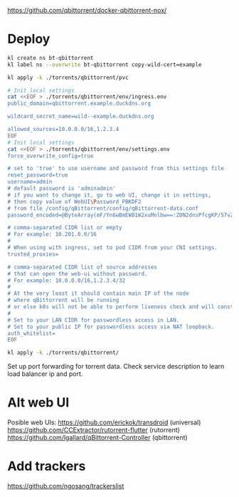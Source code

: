 
https://github.com/qbittorrent/docker-qbittorrent-nox/

# Deploy

```bash
kl create ns bt-qbittorrent
kl label ns --overwrite bt-qbittorrent copy-wild-cert=example

kl apply -k ./torrents/qbittorrent/pvc

# Init local settings
cat <<EOF > ./torrents/qbittorrent/env/ingress.env
public_domain=qbittorrent.example.duckdns.org

wildcard_secret_name=wild--example.duckdns.org

allowed_sources=10.0.0.0/16,1.2.3.4
EOF
# Init local settings
cat <<EOF > ./torrents/qbittorrent/env/settings.env
force_overwrite_config=true

# set to 'true' to use username and password from this settings file
reset_password=true
username=admin
# default password is 'adminadmin'
# if you want to change it, go to web UI, change it in settings,
# then copy value of WebUI\Password_PBKDF2
# from file /config/qBittorrent/config/qBittorrent-data.conf
password_encoded=@ByteArray(mF/Yn6wBmEW81W2xuMnlbw==:Z0N2dnsPfcgKP/57vZTFPyKr7nYRaxj2jON+4wrWH/ClVp7J3Xd6tz9Sje/oCqu/Y4+i/MmWrvqg/zVfZ6cQuA==)

# comma-separated CIDR list or empty
# For example: 10.201.0.0/16
#
# When using with ingress, set to pod CIDR from your CNI settings.
trusted_proxies=

# comma-separated CIDR list of source addresses
# that can open the web-ui without password.
# For example: 10.0.0.0/16,1.2.3.4/32
#
# At the very least it should contain main IP of the node
# where qBittorrent will be running
# or else k8s will not be able to perform liveness check and will constantly restart the app.
#
# Set to your LAN CIDR for passwordless access in LAN.
# Set to your public IP for passwordless access via NAT loopback.
auth_whitelist=
EOF

kl apply -k ./torrents/qbittorrent/
```

Set up port forwarding for torrent data.
Check service description to learn load balancer ip and port.

# Alt web UI

Posible web UIs:
https://github.com/erickok/transdroid (universal)
https://github.com/CCExtractor/rutorrent-flutter (rutorrent)
https://github.com/lgallard/qBittorrent-Controller (qbittorrent)

# Add trackers

https://github.com/ngosang/trackerslist
